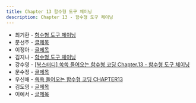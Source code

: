 ```yaml
---
title: Chapter 13 함수형 도구 체이닝
description: Chapter 13 - 함수형 도구 체이닝
---
```


- 최기환 - [함수형 도구 체이닝](https://www.blog.gihwan-dev.com/posts/bookSailor-fp-chapter13/)
- 문선주 - [글제목](링크)
- 이정아 - [글제목](링크)
- 김지나 - [함수형 도구 체이닝](https://zzinao.notion.site/chap13-08867a32cc5a459aa3bfb11d28a05bcc?pvs=4)
- 강수영 - [[북스터디] 쏙쏙 들어오는 함수형 코딩 Chapter.13 - 함수형 도구 체이닝](https://velog.io/@sooyoung15928/%EB%B6%81%EC%8A%A4%ED%84%B0%EB%94%94-%EC%8F%99%EC%8F%99-%EB%93%A4%EC%96%B4%EC%98%A4%EB%8A%94-%ED%95%A8%EC%88%98%ED%98%95-%EC%BD%94%EB%94%A9-Chapter.13-%ED%95%A8%EC%88%98%ED%98%95-%EB%8F%84%EA%B5%AC-%EC%B2%B4%EC%9D%B4%EB%8B%9D)
- 문수정 - [글제목](링크)
- 우신애 - [쏙쏙 들어오는 함수형 코딩 CHAPTER13](https://velog.io/@wooshinae/%EC%8F%99%EC%8F%99-%EB%93%A4%EC%96%B4%EC%98%A4%EB%8A%94-%ED%95%A8%EC%88%98%ED%98%95%EC%BD%94%EB%94%A9-CHAPTER13)
- 김도영 - [글제목](링크)
- 이예서 - [글제목](링크)
